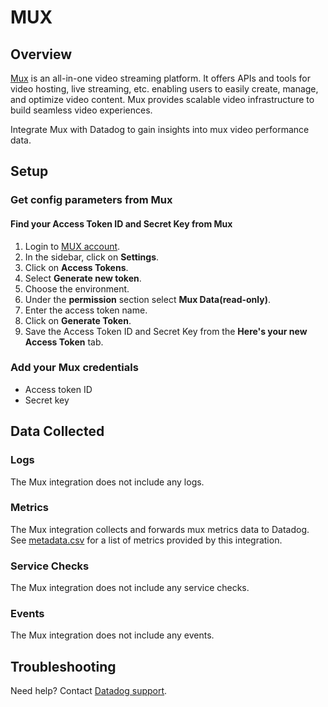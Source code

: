 # MUX

## Overview

[Mux][1] is an all-in-one video streaming platform. It offers APIs and tools for video hosting, live streaming, etc. enabling users to easily create, manage, and optimize video content. Mux provides scalable video infrastructure to build seamless video experiences. 

Integrate Mux with Datadog to gain insights into mux video performance data.

## Setup

### Get config parameters from Mux

#### Find your Access Token ID and Secret Key from Mux
1. Login to [MUX account][2].
2. In the sidebar, click on **Settings**.
3. Click on **Access Tokens**.
4. Select **Generate new token**.
5. Choose the environment.
6. Under the **permission** section select **Mux Data(read-only)**.
7. Enter the access token name.
8. Click on **Generate Token**.
9. Save the Access Token ID and Secret Key from the **Here's your new Access Token** tab.

### Add your Mux credentials
- Access token ID 
- Secret key

## Data Collected

### Logs

The Mux integration does not include any logs.

### Metrics

The Mux integration collects and forwards mux metrics data to Datadog. See [metadata.csv][4] for a list of metrics provided by this integration.

### Service Checks

The Mux integration does not include any service checks.

### Events

The Mux integration does not include any events.

## Troubleshooting

Need help? Contact [Datadog support][3].

[1]: https://www.mux.com/
[2]: https://dashboard.mux.com/
[3]: https://docs.datadoghq.com/help/
[4]: https://github.com/DataDog/integrations-core/blob/master/mux/metadata.csv
